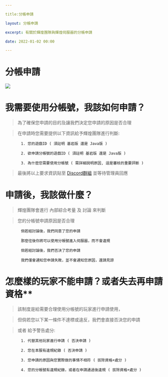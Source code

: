 ```yaml
---

title:分帳申請

layout: 分帳申請

excerpt: 有關於輝煌團隊與輝煌伺服器的分帳申請

date: 2022-01-02 00:00

---
```


# 分帳申請

![](https://media.discordapp.net/attachments/596718421966716928/971190210928992267/AddText_05-04-06.36.35.png)
# **我需要使用分帳號，我該如何申請？**

> 為了確保您申請的目的及讓我們決定您申請的原因是否合理

> 在申請時您需要提供以下資訊給予輝煌團隊進行判斷:



           1. 您的遊戲ID ( 須註明 基岩版 還是 Java版 )

           2. 欲申請分帳號的遊戲ID ( 須註明 基岩版 還是 Java版 )

           3. 為什麼您需要使用分帳號 ( 需詳細說明原因, 這是審核的重要評斷 )



> 最後將以上要求資訊貼至 <a href="https://discord.com/invite/5MHGpAFGEN">Discord群組</a> 並等待管理員回應


# **申請後，我該做什麼？**

> 輝煌團隊會進行 內部綜合考量 及 討論 來判斷

> 您的分帳號申請原因是否合理



           倘若經討論後，我們同意了您的申請

           那麼往後你將可以使用分帳號進入伺服器，而不會違規

> 


           倘若經討論後，我們否決了您的申請

           我們僅會通知您申請失敗，並不會通知您原因，還請見諒



# 怎麼樣的玩家不能申請？或者失去再申請資格**

> 該制度是給需要合理使用分帳號的玩家進行申請使用，

> 但倘若您以下某一條件不達標或違反，我們會直接否決您的申請

> 或者 給予警告處分:



           1. 代替其他玩家進行申請 ( 否決申請 )

           2. 您在本服有違規紀錄 ( 否決申請 )

           3. 您申請的原因與您實際做的事情不相符 ( 拔除資格+處分 )

           4. 您的分帳號有違規紀錄，或者在申請通過後違規 ( 拔除資格+處分 )
